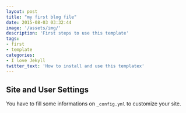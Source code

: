 ```yaml
---
layout: post
title: "my first blog file"
date: 2015-08-03 03:32:44
image: '/assets/img/'
description: 'First steps to use this template'
tags:
- first
- template 
categories:
- I love Jekyll
twitter_text: 'How to install and use this templatex'
---
```


## Site and User Settings

You have to fill some informations on `_config.yml` to customize your site.
